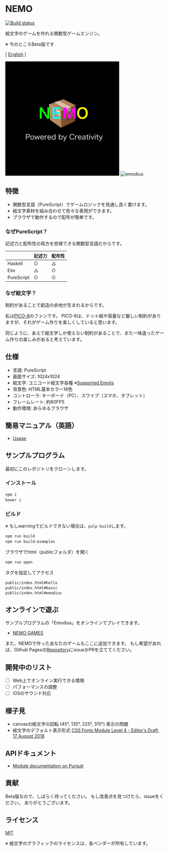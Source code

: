 # NEMO

[![Build status](https://travis-ci.org/opyapeus/purescript-nemo.svg?branch=master)](https://travis-ci.org/opyapeus/purescript-nemo)

絵文字のゲームを作れる関数型ゲームエンジン。

※ 今のところBeta版です

[ [English](README.md) ]

![nemo](nemo.png)
![emodius](https://opyapeus.github.io/nemo/img/emodius-half.gif)

## 特徴

- 関数型言語（PureScript）でゲームロジックを見通し良く書けます。
- 絵文字素材を組み合わせて色々な表現ができます。
- ブラウザで動作するので配布が簡単です。

### なぜPureScript？

記述力と配布性の両方を担保できる関数型言語だからです。

|            | 記述力 | 配布性 |
| ---------- | ------ | ------ |
| Haskell    | ○      | △      |
| Elm        | △      | ○      |
| PureScript | ○      | ○      |

### なぜ絵文字？

制約があることで創造の余地が生まれるからです。

私は[PICO-8](https://www.lexaloffle.com/pico-8.php)のファンです。
PICO-8は、ドット絵や容量など厳しい制約がありますが、それがゲーム作りを楽しくしていると思います。

同じように、あえて絵文字しか使えない制約があることで、また一味違ったゲーム作りの楽しみがあると考えています。

## 仕様

- 言語: PureScript
- 画面サイズ: 1024x1024
- 絵文字: ユニコード絵文字各種 ※[Supported Emojis](docs/emoji.md)
- 背景色: HTML基本カラー16色
- コントローラ: キーボード（PC）、スワイプ（スマホ、タブレット）
- フレームレート: 約60FPS
- 動作環境: あらゆるブラウザ

## 簡易マニュアル（英語）

- [Usage](docs/usage.md)

## サンプルプログラム

最初にこのレポジトリをクローンします。

### インストール

```sh
npm i
bower i
```

### ビルド

※ もしwarningでビルドできない場合は、`pulp build`します。

```sh
npm run build
npm run build:examples
```

ブラウザでhtml（publicフォルダ）を開く

```sh
npm run open
```

タグを指定してアクセス

```url
public/index.html#hello
public/index.html#basic
public/index.html#emodius
```

## オンラインで遊ぶ

サンプルプログラムの「Emodius」をオンラインでプレイできます。

- [NEMO GAMES](https://opyapeus.github.io/nemo/index.html)

また、NEMOで作ったあなたのゲームもここに追加できます。
もし希望があれば、Github Pagesの[Repository](https://github.com/opyapeus/nemo)にissueかPRを立ててください。

## 開発中のリスト

- [ ] Web上でオンライン実行できる環境
- [ ] パフォーマンスの調整
- [ ] iOSのサウンド対応

## 様子見

- canvasの絵文字の回転 (45°, 135°, 225°, 315°) 表示の問題
- 絵文字のデフォルト表示形式 [CSS Fonts Module Level 4 - Editor’s Draft, 17 August 2018](https://drafts.csswg.org/css-fonts-4/#font-variant-emoji-prop)

## APIドキュメント

- [Module documentation on Pursuit](https://pursuit.purescript.org/packages/purescript-nemo/)

## 貢献

Beta版なので、しばらく待ってください。
もし改善点を見つけたら、issueをください。
ありがとうございます。

## ライセンス

[MIT](LICENSE)

※ 絵文字のグラフィックのライセンスは、各ベンダーが所有しています。
